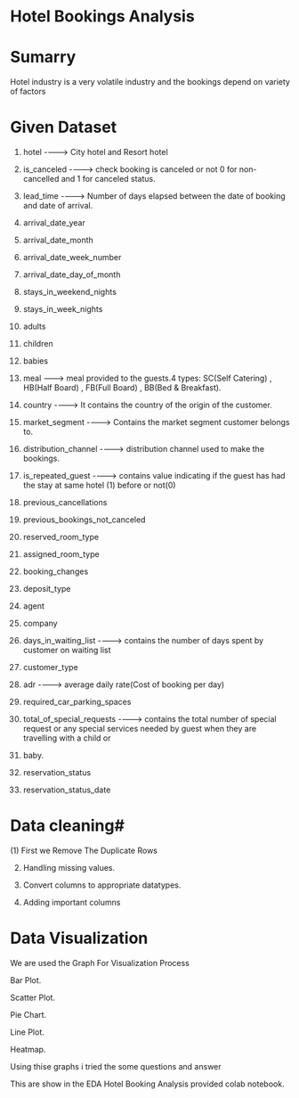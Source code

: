# Hotel Bookings Analysis

# Sumarry #

Hotel industry is a very volatile industry and the bookings depend on variety of factors 

# Given Dataset #

1.  hotel  ----> City hotel and Resort hotel

2.  is_canceled   ----> check booking is canceled or not 0 for non-cancelled and 1 for canceled status.

3.  lead_time  ----> Number of days elapsed between the date of booking and date of arrival.

4.  arrival_date_year

5.  arrival_date_month

6.  arrival_date_week_number

7.  arrival_date_day_of_month

8.  stays_in_weekend_nights

9.  stays_in_week_nights

10. adults

11. children

12. babies

13. meal   ---> meal provided to the guests.4 types: SC(Self Catering) , HB(Half Board) , FB(Full Board) , BB(Bed & Breakfast).

14. country  ----> It contains the country of the origin of the customer.

15. market_segment   ----> Contains the market segment customer belongs to.

16. distribution_channel  ----> distribution channel used to make the bookings.


17. is_repeated_guest  ----> contains value indicating if the guest has had the stay at same hotel (1) before or not(0) 

18. previous_cancellations

19. previous_bookings_not_canceled

20. reserved_room_type

21. assigned_room_type

22. booking_changes

23. deposit_type

24. agent

25. company

26. days_in_waiting_list  ----> contains the number of days spent by customer on waiting list

27. customer_type

28. adr ----> average daily rate(Cost of booking per day)

29. required_car_parking_spaces

30. total_of_special_requests  ----> contains the total number of special request or any special services needed by guest when they are travelling with a child or 

31. baby.

32. reservation_status

33. reservation_status_date

# Data cleaning#

(1) First we Remove The Duplicate Rows

2) Handling missing values.

3) Convert columns to appropriate datatypes.

4) Adding important columns

# Data Visualization

We are used the Graph For Visualization Process 

Bar Plot.

Scatter Plot.

Pie Chart.

Line Plot.

Heatmap.

Using thise graphs i tried the some questions and answer 

This are show in the EDA Hotel Booking Analysis provided colab notebook.



  
